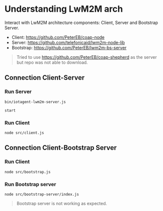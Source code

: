 # Understanding LwM2M arch
Interact with LwM2M architecture components: Client, Server and Bootstrap Server. 

* Client: https://github.com/PeterEB/coap-node
* Server: https://github.com/telefonicaid/lwm2m-node-lib 
* Bootstrap: https://github.com/PeterEB/lwm2m-bs-server

> Tried to use https://github.com/PeterEB/coap-shepherd as the server but repo was not able to download. 

## Connection Client-Server
### Run Server
```
bin/iotagent-lwm2m-server.js

start
```

### Run Client
```
node src/client.js
```


## Connection Client-Bootstrap Server

### Run Client
```
node src/bootstrap.js
```

### Run Bootstrap server
```
node src/bootstrap-server/index.js
```
> Bootstrap server is not working as expected. 

